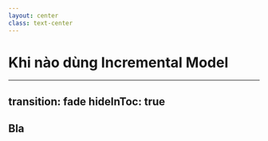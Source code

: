 ```yaml
---
layout: center
class: text-center
---
```


# Khi nào dùng Incremental Model

---
transition: fade
hideInToc: true
---

## Bla

